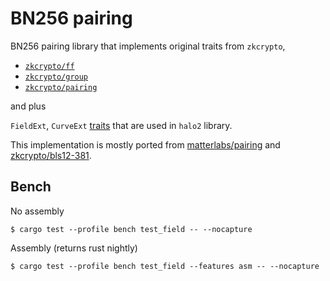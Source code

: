 # BN256 pairing

BN256 pairing library that implements original traits from `zkcrypto`,

* [`zkcrypto/ff`](https://github.com/zkcrypto/ff)
* [`zkcrypto/group`](https://github.com/zkcrypto/group)
* [`zkcrypto/pairing`](https://github.com/zkcrypto/pairing)

and plus

`FieldExt`, `CurveExt` [traits](https://github.com/zcash/pasta_curves/tree/main/src/arithmetic) that are used in `halo2` library.

This implementation is mostly ported from [matterlabs/pairing](https://github.com/matter-labs/pairing/tree/master/src/bn256) and [zkcrypto/bls12-381](https://github.com/zkcrypto/bls12_381).

## Bench

No assembly
```
$ cargo test --profile bench test_field -- --nocapture
```

Assembly (returns rust nightly)
```
$ cargo test --profile bench test_field --features asm -- --nocapture
```
